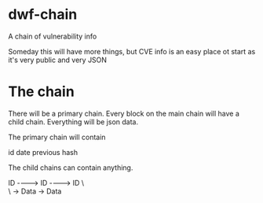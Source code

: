 # dwf-chain
A chain of vulnerability info

Someday this will have more things, but CVE info is an easy place ot start as it's very public and very JSON

# The chain

There will be a primary chain. Every block on the main chain will have a
child chain. Everything will be json data.

The primary chain will contain

id
date
previous
hash

The child chains can contain anything.

ID ----> ID ----> ID
         \        \
          \        -> Data
           -> Data

